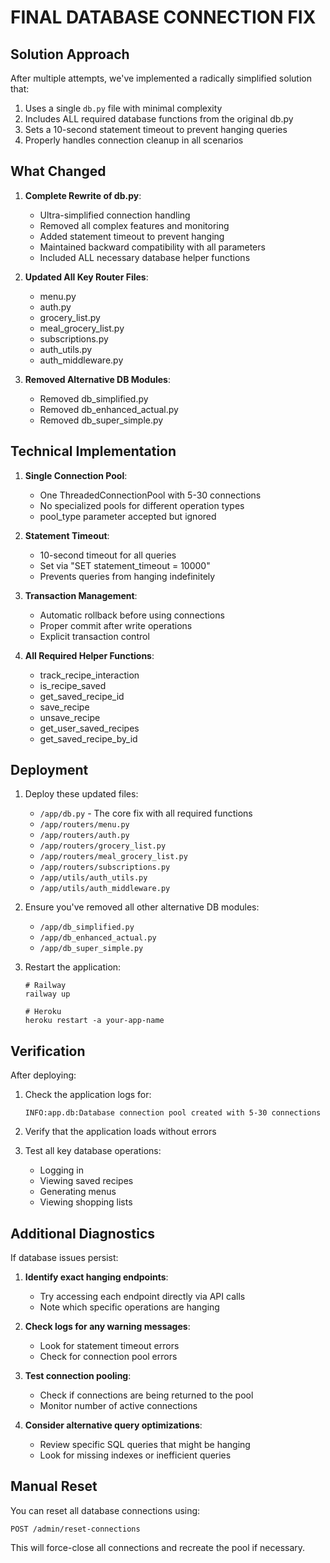 # FINAL DATABASE CONNECTION FIX

## Solution Approach

After multiple attempts, we've implemented a radically simplified solution that:

1. Uses a single `db.py` file with minimal complexity
2. Includes ALL required database functions from the original db.py
3. Sets a 10-second statement timeout to prevent hanging queries
4. Properly handles connection cleanup in all scenarios

## What Changed

1. **Complete Rewrite of db.py**:
   - Ultra-simplified connection handling
   - Removed all complex features and monitoring
   - Added statement timeout to prevent hanging
   - Maintained backward compatibility with all parameters
   - Included ALL necessary database helper functions

2. **Updated All Key Router Files**:
   - menu.py
   - auth.py
   - grocery_list.py
   - meal_grocery_list.py
   - subscriptions.py
   - auth_utils.py
   - auth_middleware.py

3. **Removed Alternative DB Modules**:
   - Removed db_simplified.py
   - Removed db_enhanced_actual.py
   - Removed db_super_simple.py

## Technical Implementation

1. **Single Connection Pool**:
   - One ThreadedConnectionPool with 5-30 connections
   - No specialized pools for different operation types
   - pool_type parameter accepted but ignored

2. **Statement Timeout**:
   - 10-second timeout for all queries
   - Set via "SET statement_timeout = 10000"
   - Prevents queries from hanging indefinitely

3. **Transaction Management**:
   - Automatic rollback before using connections
   - Proper commit after write operations
   - Explicit transaction control

4. **All Required Helper Functions**:
   - track_recipe_interaction
   - is_recipe_saved
   - get_saved_recipe_id
   - save_recipe
   - unsave_recipe
   - get_user_saved_recipes
   - get_saved_recipe_by_id

## Deployment

1. Deploy these updated files:
   - `/app/db.py` - The core fix with all required functions
   - `/app/routers/menu.py`
   - `/app/routers/auth.py`
   - `/app/routers/grocery_list.py` 
   - `/app/routers/meal_grocery_list.py`
   - `/app/routers/subscriptions.py`
   - `/app/utils/auth_utils.py`
   - `/app/utils/auth_middleware.py`

2. Ensure you've removed all other alternative DB modules:
   - `/app/db_simplified.py`
   - `/app/db_enhanced_actual.py`
   - `/app/db_super_simple.py`

3. Restart the application:
   ```
   # Railway
   railway up
   
   # Heroku
   heroku restart -a your-app-name
   ```

## Verification

After deploying:

1. Check the application logs for:
   ```
   INFO:app.db:Database connection pool created with 5-30 connections
   ```

2. Verify that the application loads without errors

3. Test all key database operations:
   - Logging in
   - Viewing saved recipes
   - Generating menus
   - Viewing shopping lists

## Additional Diagnostics

If database issues persist:

1. **Identify exact hanging endpoints**:
   - Try accessing each endpoint directly via API calls
   - Note which specific operations are hanging

2. **Check logs for any warning messages**:
   - Look for statement timeout errors
   - Check for connection pool errors

3. **Test connection pooling**:
   - Check if connections are being returned to the pool
   - Monitor number of active connections

4. **Consider alternative query optimizations**:
   - Review specific SQL queries that might be hanging
   - Look for missing indexes or inefficient queries

## Manual Reset

You can reset all database connections using:
```
POST /admin/reset-connections
```

This will force-close all connections and recreate the pool if necessary.